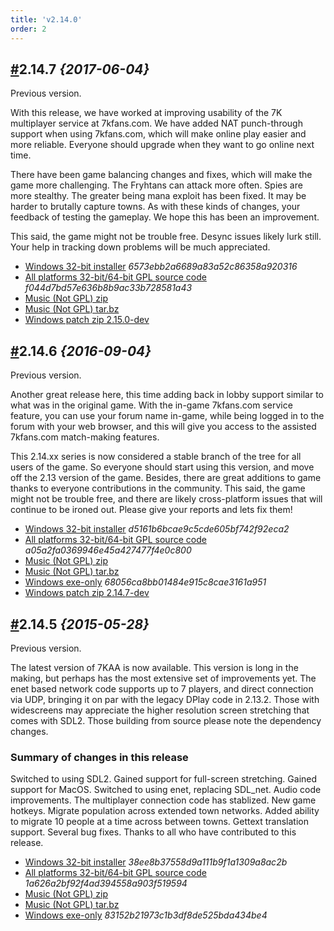 ```yaml
---
title: 'v2.14.0'
order: 2
---
```

## [#](download/#v2-14-7)2.14.7 _{2017-06-04}_
Previous version.

With this release, we have worked at improving usability of the 7K multiplayer service at 7kfans.com. We have added NAT punch-through support when using 7kfans.com, which will make online play easier and more reliable. Everyone should upgrade when they want to go online next time.

There have been game balancing changes and fixes, which will make the game more challenging. The Fryhtans can attack more often. Spies are more stealthy. The greater being mana exploit has been fixed. It may be harder to brutally capture towns. As with these kinds of changes, your feedback of testing the gameplay. We hope this has been an improvement.

This said, the game might not be trouble free. Desync issues likely lurk still. Your help in tracking down problems will be much appreciated.

- [Windows 32-bit installer](https://github.com/the3dfxdude/7kaa/releases/download/v2.14.7/7kaa-install-win32-2.14.7.exe) _6573ebb2a6689a83a52c86358a920316_
- [All platforms 32-bit/64-bit GPL source code](https://github.com/the3dfxdude/7kaa/releases/download/v2.14.7/7kaa-2.14.7.tar.xz) _f044d7bd57e636b8b9ac33b728581a43_
- [Music (Not GPL) zip](https://www.7kfans.com/downloads/7kaa-music.zip')
- [Music (Not GPL) tar.bz](https://www.7kfans.com/downloads/7kaa-music.tar.bz2)
- [Windows patch zip 2.15.0-dev](https://www.7kfans.com/downloads/7kaa-patch-2.15.0-dev-157c89d.zip)


## [#](download/#v2-14-6)2.14.6 _{2016-09-04}_
Previous version.

Another great release here, this time adding back in lobby support similar to what was in the original game. With the in-game 7kfans.com service feature, you can use your forum name in-game, while being logged in to the forum with your web browser, and this will give you access to the assisted 7kfans.com match-making features.

This 2.14.xx series is now considered a stable branch of the tree for all users of the game. So everyone should start using this version, and move off the 2.13 version of the game. Besides, there are great additions to game thanks to everyone contributions in the community. This said, the game might not be trouble free, and there are likely cross-platform issues that will continue to be ironed out. Please give your reports and lets fix them!

- [Windows 32-bit installer](https://github.com/the3dfxdude/7kaa/releases/download/v2.14.6/7kaa-install-win32-2.14.6.exe) _d5161b6bcae9c5cde605bf742f92eca2_
- [All platforms 32-bit/64-bit GPL source code](https://github.com/the3dfxdude/7kaa/releases/download/v2.14.6/7kaa-2.14.6.tar.xz) _a05a2fa0369946e45a427477f4e0c800_
- [Music (Not GPL) zip](https://www.7kfans.com/downloads/7kaa-music.zip')
- [Music (Not GPL) tar.bz](https://www.7kfans.com/downloads/7kaa-music.tar.bz2)
- [Windows exe-only](https://github.com/the3dfxdude/7kaa/releases/download/v2.14.6/7kaa.exe') _68056ca8bb01484e915c8cae3161a951_
- [Windows patch zip 2.14.7-dev](https://www.7kfans.com/downloads/7kaa-patch-2.14.7-dev-9f2721f.zip)


## [#](download/#v2-14-5)2.14.5 _{2015-05-28}_
Previous version.

The latest version of 7KAA is now available. This version is long in the making, but perhaps has the most extensive set of improvements yet. The enet based network code supports up to 7 players, and direct connection via UDP, bringing it on par with the legacy DPlay code in 2.13.2. Those with widescreens may appreciate the higher resolution screen stretching that comes with SDL2. Those building from source please note the dependency changes.

### Summary of changes in this release

Switched to using SDL2.
Gained support for full-screen stretching.
Gained support for MacOS.
Switched to using enet, replacing SDL_net.
Audio code improvements.
The multiplayer connection code has stablized.
New game hotkeys.
Migrate population across extended town networks.
Added ability to migrate 10 people at a time across between towns.
Gettext translation support.
Several bug fixes.
Thanks to all who have contributed to this release.

- [Windows 32-bit installer](https://github.com/the3dfxdude/7kaa/releases/download/v2.14.5/7kaa-install-win32-2.14.5.exe) _38ee8b37558d9a111b9f1a1309a8ac2b_
- [All platforms 32-bit/64-bit GPL source code](https://github.com/the3dfxdude/7kaa/releases/download/v2.14.5/7kaa-2.14.5.tar.xz) _1a626a2bf92f4ad394558a903f519594_
- [Music (Not GPL) zip](https://www.7kfans.com/downloads/7kaa-music.zip')
- [Music (Not GPL) tar.bz](https://www.7kfans.com/downloads/7kaa-music.tar.bz2)
- [Windows exe-only](https://www.7kfans.com/downloads/7kaa-2.14.5-hotfix.exe') _83152b21973c1b3df8de525bda434be4_
